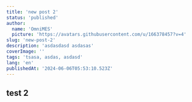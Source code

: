 ```yaml
---
title: 'new post 2'
status: 'published'
author:
  name: 'OmniMES'
  picture: 'https://avatars.githubusercontent.com/u/166378457?v=4'
slug: 'new-post-2'
description: 'asdasdasd asdasas'
coverImage: ''
tags: 'tsasa, asdas, asdasd'
lang: 'en'
publishedAt: '2024-06-06T05:53:10.523Z'
---
```


## test 2